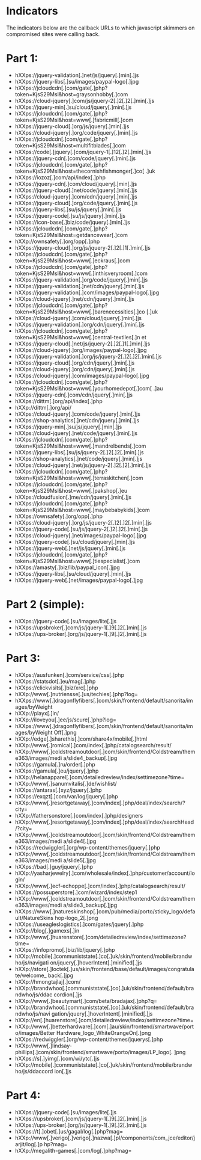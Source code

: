 # Indicators

The indicators below are the callback URLs to which javascript skimmers on compromised sites were calling back.

# Part 1:
- hXXps://jquery-validation[.]net/js/jquery[.]min[.]js
- hXXps://jquery-libs[.]su/images/paypal-logo[.]jpg
- hXXps://jcloudcdn[.]com/gate[.]php?token=KjsS29Msl&host=graysonhobby[.]com
- hXXps://cloud-jquery[.]com/js/jquery-2[.]2[.]2[.]min[.]js
- hXXps://jquery-min[.]su/cloud/jquery[.]min[.]js
- hXXps://jcloudcdn[.]com/gate[.]php?token=KjsS29Msl&host=www[.]fabricmill[.]com
- hXXps://jquery-cloud[.]org/js/jquery[.]min[.]js
- hXXps://cloud-jquery[.]org/code/jquery[.]min[.]js
- hXXps://jcloudcdn[.]com/gate[.]php?token=KjsS29Msl&host=multifitblades[.]com
- hXXps://code[.]jquery[.]com/jquery-1[.]12[.]2[.]min[.]js
- hXXps://jquery-cdn[.]com/code/jquery[.]min[.]js
- hXXps://jcloudcdn[.]com/gate[.]php?token=KjsS29Msl&host=thecornishfishmonger[.]co[
.]uk
- hXXps://iozoz[.]com/api/index[.]php
- hXXps://jquery-cdn[.]com/cloud/jquery[.]min[.]js
- hXXps://jquery-cloud[.]net/code/jquery[.]min[.]js
- hXXps://cloud-jquery[.]com/cdn/jquery[.]min[.]js
- hXXps://jquery-cloud[.]org/code/jquery[.]min[.]js
- hXXps://jquery-libs[.]su/js/jquery[.]min[.]js
- hXXps://jquery-code[.]su/js/jquery[.]min[.]js
- hXXps://icon-base[.]biz/code/jquery[.]min[.]js
- hXXps://jcloudcdn[.]com/gate[.]php?token=KjsS29Msl&host=getdancewear[.]com
- hXXp://ownsafety[.]org/opp[.]php
- hXXps://jquery-cloud[.]org/js/jquery-2[.]2[.]1[.]min[.]js
- hXXps://jcloudcdn[.]com/gate[.]php?token=KjsS29Msl&host=www[.]eckraus[.]com
- hXXps://jcloudcdn[.]com/gate[.]php?token=KjsS29Msl&host=www[.]inthisveryroom[.]com
- hXXps://jquery-validation[.]org/code/jquery[.]min[.]js
- hXXps://jquery-validation[.]net/cdn/jquery[.]min[.]js
- hXXps://jquery-validation[.]com/images/paypal-logo[.]jpg
- hXXps://cloud-jquery[.]net/cdn/jquery[.]min[.]js
- hXXps://jcloudcdn[.]com/gate[.]php?token=KjsS29Msl&host=www[.]barenecessities[.]co
[.]uk
- hXXps://cloud-jquery[.]com/cloud/jquery[.]min[.]js
- hXXps://jquery-validation[.]org/cdn/jquery[.]min[.]js
- hXXps://jcloudcdn[.]com/gate[.]php?token=KjsS29Msl&host=www[.]central-textiles[.]n
et
- hXXps://jquery-cloud[.]net/js/jquery-2[.]2[.]1[.]min[.]js
- hXXps://cloud-jquery[.]org/images/paypal-logo[.]jpg
- hXXps://jquery-validation[.]org/js/jquery-2[.]2[.]2[.]min[.]js
- hXXps://jquery-cloud[.]org/cdn/jquery[.]min[.]js
- hXXps://cloud-jquery[.]org/cdn/jquery[.]min[.]js
- hXXps://cloud-jquery[.]com/images/paypal-logo[.]jpg
- hXXps://jcloudcdn[.]com/gate[.]php?token=KjsS29Msl&host=www[.]yourhomedepot[.]com[
.]au
- hXXps://jquery-cdn[.]com/cdn/jquery[.]min[.]js
- hXXps://dittm[.]org/api/index[.]php
- hXXp://dittm[.]org/api/
- hXXps://cloud-jquery[.]com/code/jquery[.]min[.]js
- hXXps://shop-analytics[.]net/cdn/jquery[.]min[.]js
- hXXps://jquery-min[.]su/js/jquery[.]min[.]js
- hXXps://cloud-jquery[.]net/code/jquery[.]min[.]js
- hXXps://jcloudcdn[.]com/gate[.]php?token=KjsS29Msl&host=www[.]mandrelbends[.]com
- hXXps://jquery-libs[.]su/js/jquery-2[.]2[.]2[.]min[.]js
- hXXps://shop-analytics[.]net/code/jquery[.]min[.]js
- hXXps://cloud-jquery[.]net/js/jquery-2[.]2[.]2[.]min[.]js
- hXXps://jcloudcdn[.]com/gate[.]php?token=KjsS29Msl&host=www[.]terraskitchen[.]com
- hXXps://jcloudcdn[.]com/gate[.]php?token=KjsS29Msl&host=www[.]pakshop[.]eu
- hXXps://cloudfusion[.]me/cdn/jquery[.]min[.]js
- hXXps://jcloudcdn[.]com/gate[.]php?token=KjsS29Msl&host=www[.]maybebabykids[.]com
- hXXps://ownsafety[.]org/opp[.]php
- hXXps://cloud-jquery[.]org/js/jquery-2[.]2[.]2[.]min[.]js
- hXXps://jquery-code[.]su/js/jquery-2[.]2[.]2[.]min[.]js
- hXXps://cloud-jquery[.]net/images/paypal-logo[.]jpg
- hXXps://jquery-code[.]su/cloud/jquery[.]min[.]js
- hXXps://jquery-web[.]net/js/jquery[.]min[.]js
- hXXps://jcloudcdn[.]com/gate[.]php?token=KjsS29Msl&host=www[.]tiespecialist[.]com
- hXXps://amasty[.]biz/lib/paypal_icon[.]jpg
- hXXps://jquery-libs[.]su/cloud/jquery[.]min[.]js
- hXXps://jquery-web[.]net/images/paypal-logo[.]jpg
# Part 2 (simple):
- hXXps://jquery-code[.]su/images/lite[.]js
- hXXps://upsbroker[.]com/js/jquery-1[.]9[.]2[.]min[.]js
- hXXps://ups-broker[.]org/js/jquery-1[.]9[.]2[.]min[.]js
# Part 3:
- hXXps://ausfunken[.]com/service/css[.]php
- hXXps://statsdot[.]eu/mag[.]php
- hXXps://clickvisits[.]biz/xrc[.]php
- hXXp://www[.]nutriensse[.]us/techies[.]php?log=
- hXXps://www[.]dragonflyfibers[.]com/skin/frontend/default/sanorita/images/byWeight
- hXXp://playx[.]in/
- hXXp://iloveyou[.]ee/js/scure[.]php?log=
- hXXps://www[.]dragonflyfibers[.]com/skin/frontend/default/sanorita/images/byWeight
Off[.]png
- hXXp://edge[.]sharethis[.]com/share4x/mobile[.]html
- hXXp://www[.]romical[.]com/index[.]php/catalogsearch/result/
- hXXp://www[.]coldstreamoutdoor[.]com/skin/frontend/Coldstream/theme363/images/medi
a/slide4_backup[.]jpg
- hXXps://gamula[.]ru/order[.]php
- hXXps://gamula[.]eu/jquery[.]php
- hXXp://helanapparel[.]com/detailedreview/index/settimezone?time=
- hXXp://www[.]sanumvitalis[.]de/wishlist/
- hXXps://antaras[.]xyz/jquery[.]php
- hXXps://exqzt[.]com/var/log/jquery[.]php
- hXXp://www[.]resortgetaway[.]com/index[.]php/deal/index/search/?city=
- hXXp://fathersonstore[.]com/index[.]php/designers
- hXXp://www[.]resortgetaway[.]com/index[.]php/deal/index/searchHead/?city=
- hXXp://www[.]coldstreamoutdoor[.]com/skin/frontend/Coldstream/theme363/images/medi
a/slide4[.]jpg
- hXXps://redwiggler[.]org/wp-content/themes/jquery[.]php
- hXXp://www[.]coldstreamoutdoor[.]com/skin/frontend/Coldstream/theme363/images/medi
a/slide5[.]jpg
- hXXps://bad[.]guy/jquery[.]php
- hXXp://yasharjewelry[.]com/wholesale/index[.]php/customer/account/login/
- hXXp://www[.]ecf-echoppe[.]com/index[.]php/catalogsearch/result/
- hXXps://possuperstore[.]com/wizard/index/step1
- hXXp://www[.]coldstreamoutdoor[.]com/skin/frontend/Coldstream/theme363/images/medi
a/slide3_backup[.]jpg
- hXXps://www[.]natureskinshop[.]com/pub/media/porto/sticky_logo/default/NatureSkins
hop-logo_2[.]png
- hXXps://useagleslogistics[.]com/gates/jquery[.]php
- hXXp://blog[.]gamexs[.]in
- hXXp://www[.]huarenstore[.]com/detailedreview/index/settimezone?time=
- hXXps://infopromo[.]biz/lib/jquery[.]php
- hXXp://mobile[.]communiststate[.]co[.]uk/skin/frontend/mobile/brandwho/js/navigati
on/jquery[.]hoverIntent[.]minified[.]js
- hXXp://store[.]loctek[.]us/skin/frontend/base/default/images/congratulate/welcome_
back[.]jpg
- hXXp://hmongtajlaj[.]com/
- hXXp://brandwhoo[.]communiststate[.]co[.]uk/skin/frontend/default/brandwho/js/ddac
cordion[.]js
- hXXp://www[.]beautymart[.]com/beta/bradajax[.]php?q=
- hXXp://brandwhoo[.]communiststate[.]co[.]uk/skin/frontend/default/brandwho/js/navi
gation/jquery[.]hoverIntent[.]minified[.]js
- hXXp://en[.]huarenstore[.]com/detailedreview/index/settimezone?time=
- hXXp://www[.]betterhardware[.]com[.]au/skin/frontend/smartwave/porto/images/Better
Hardware_logo_WhiteOrangeOn[.]png
- hXXps://redwiggler[.]org/wp-content/themes/jquerys[.]php
- hXXp://www[.]lindsay-phillips[.]com/skin/frontend/smartwave/porto/images/LP_logo[.
]png
- hXXps://s[.]yimg[.]com/wi/ytc[.]js
- hXXp://mobile[.]communiststate[.]co[.]uk/skin/frontend/mobile/brandwho/js/ddaccord
ion[.]js
# Part 4:
- hXXps://jquery-code[.]su/images/lite[.]js
- hXXps://upsbroker[.]com/js/jquery-1[.]9[.]2[.]min[.]js
- hXXps://ups-broker[.]org/js/jquery-1[.]9[.]2[.]min[.]js
- hXXps://t[.]obet[.]us/gagal/log[.]php?mag=
- hXXp://www[.]verigo[.]verigo[.]nazwa[.]pl/components/com_jce/editor/jarjit/log[.]p
hp?mag=
- hXXp://megalith-games[.]com/log[.]php?mag=
